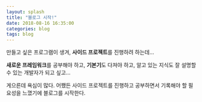 ```yaml
---
layout: splash
title: "블로그 시작!"
date: 2018-08-16 16:35:00
categories: blog
tags: blog
---
```


만들고 싶은 프로그램이 생겨, **사이드 프로젝트**를 진행하려 하는데...  
  
**새로운 프레임워크**를 공부해야 하고, **기본기**도 다져야 하고, 알고 있는 지식도 잘 설명할 수 있는 개발자가 되고 싶고...
  
게으른데 욕심이 많다. 어쨌든 사이드 프로젝트를 진행하고 공부하면서 기록해야 할 필요성을 느꼈기에 블로그를 시작한다.
